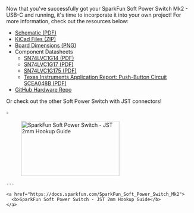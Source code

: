 Now that you've successfully got your SparkFun Soft Power Switch Mk2 - USB-C and running, it's time to incorporate it into your own project! For more information, check out the resources below:

* [Schematic (PDF)](../assets/board_files/Soft_Power_Switch_USB-C_Schematic_V10.pdf)
* [KiCad Files (ZIP)](../assets/board_files/Soft_Power_Switch_USB-C_v10.zip)
* [Board Dimensions (PNG)](../assets/img/Soft_Power_Switch_USB-C-Board_Dimensions.png)
* Component Datasheets
    * [SN74LVC1G14 (PDF)](../assets/component_documentation/sn74lvc1g14.pdf)
    * [SN74LVC1G17 (PDF)](../assets/component_documentation/sn74lvc1g17.pdf)
    * [SN74LVC1G175 (PDF)](../assets/component_documentation/sn74lvc1g175.pdf)
    * [Texas Instruments Application Report: Push-Button Circuit SCEA048B (PDF)](../assets/component_documentation/TI_Push_Button_scea048b.pdf)
* [GitHub Hardware Repo](https://github.com/sparkfun/SparkFun_Soft_Power_Switch_USB-C)


Or check out the other Soft Power Switch with JST connectors!

<div class="grid cards col-4" markdown>
<!-- ----------WHITE SPACE BETWEEN GRID CARDS---------- -->
-   <a href="https://docs.sparkfun.com/SparkFun_Soft_Power_Switch_Mk2">
      <figure markdown>
        <img src="https://cdn.sparkfun.com/assets/parts/2/8/0/9/9/PRT-26993-Soft_Power_Switch-JST-2mm-Feature.jpg"style="width:264px; height:148px; object-fit:contain;" alt="SparkFun Soft Power Switch - JST 2mm Hookup Guide">
      </figure>
    </a>

    ---

    <a href="https://docs.sparkfun.com/SparkFun_Soft_Power_Switch_Mk2">
      <b>SparkFun Soft Power Switch - JST 2mm Hookup Guide</b>
    </a>
<!-- ----------WHITE SPACE BETWEEN GRID CARDS---------- -->
</div>
